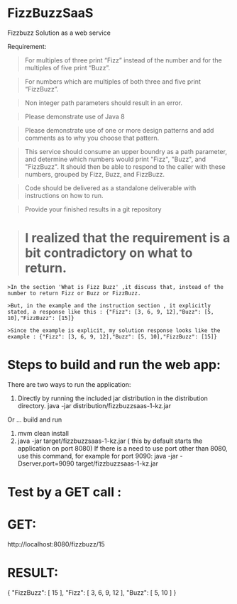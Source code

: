 # FizzBuzzSaaS
Fizzbuzz Solution as a web service

Requirement:
> For multiples of three print “Fizz” instead of the number and for the multiples of five print “Buzz”.
 
> For numbers which are multiples of both three and five print “FizzBuzz”.

> Non integer path parameters should result in an error.

> Please demonstrate use of Java 8

> Please demonstrate use of one or more design patterns and add comments as to why you choose that pattern.

> This service should consume an upper boundry as a path parameter, and determine which numbers would print "Fizz", "Buzz", and "FizzBuzz". 
  It should then be able to respond to the caller with these numbers, grouped by Fizz, Buzz, and FizzBuzz.
  
> Code should be delivered as a standalone deliverable with instructions on how to run.

> Provide your finished results in a git repository

> # I realized that the requirement is a bit contradictory on what to return.
    
    >In the section 'What is Fizz Buzz' ,it discuss that, instead of the number to return Fizz or Buzz or FizzBuzz.
    
    >But, in the example and the instruction section , it explicitly stated, a response like this : {"Fizz": [3, 6, 9, 12],"Buzz": [5, 10],"FizzBuzz": [15]}
    
    >Since the example is explicit, my solution response looks like the example : {"Fizz": [3, 6, 9, 12],"Buzz": [5, 10],"FizzBuzz": [15]}

# Steps to build and run the web app:

There are two ways to run the application:

1. Directly by running the included jar distribution in the distribution directory.
    java -jar distribution/fizzbuzzsaas-1-kz.jar

Or ... build and run

1. mvm clean install
2. java -jar target/fizzbuzzsaas-1-kz.jar
( this by default starts the application on port 8080)
If there is a need to use port other than 8080, use this command, for example for port 9090:
java -jar -Dserver.port=9090 target/fizzbuzzsaas-1-kz.jar

# Test by a GET call :

# GET:  

http://localhost:8080/fizzbuzz/15

# RESULT: 

{
    "FizzBuzz": [
        15
    ],
    "Fizz": [
        3,
        6,
        9,
        12
    ],
    "Buzz": [
        5,
        10
    ]
}